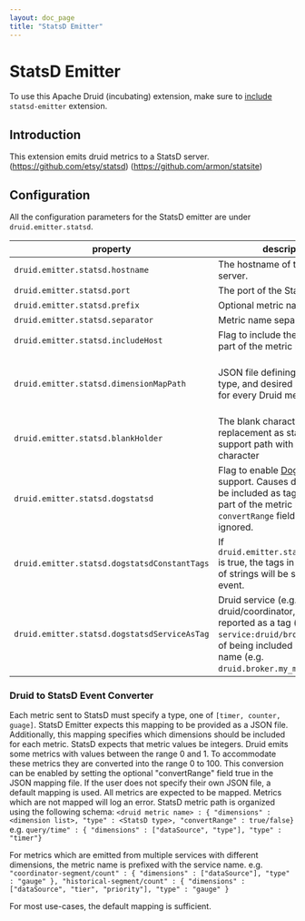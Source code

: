```yaml
---
layout: doc_page
title: "StatsD Emitter"
---
```


<!--
  ~ Licensed to the Apache Software Foundation (ASF) under one
  ~ or more contributor license agreements.  See the NOTICE file
  ~ distributed with this work for additional information
  ~ regarding copyright ownership.  The ASF licenses this file
  ~ to you under the Apache License, Version 2.0 (the
  ~ "License"); you may not use this file except in compliance
  ~ with the License.  You may obtain a copy of the License at
  ~
  ~   http://www.apache.org/licenses/LICENSE-2.0
  ~
  ~ Unless required by applicable law or agreed to in writing,
  ~ software distributed under the License is distributed on an
  ~ "AS IS" BASIS, WITHOUT WARRANTIES OR CONDITIONS OF ANY
  ~ KIND, either express or implied.  See the License for the
  ~ specific language governing permissions and limitations
  ~ under the License.
  -->

# StatsD Emitter

To use this Apache Druid (incubating) extension, make sure to [include](../../operations/including-extensions.html) `statsd-emitter` extension.

## Introduction

This extension emits druid metrics to a StatsD server.
(https://github.com/etsy/statsd)
(https://github.com/armon/statsite)

## Configuration

All the configuration parameters for the StatsD emitter are under `druid.emitter.statsd`.

|property|description|required?|default|
|--------|-----------|---------|-------|
|`druid.emitter.statsd.hostname`|The hostname of the StatsD server.|yes|none|
|`druid.emitter.statsd.port`|The port of the StatsD server.|yes|none|
|`druid.emitter.statsd.prefix`|Optional metric name prefix.|no|""|
|`druid.emitter.statsd.separator`|Metric name separator|no|.|  
|`druid.emitter.statsd.includeHost`|Flag to include the hostname as part of the metric name.|no|false|  
|`druid.emitter.statsd.dimensionMapPath`|JSON file defining the StatsD type, and desired dimensions for every Druid metric|no|Default mapping provided. See below.|  
|`druid.emitter.statsd.blankHolder`|The blank character replacement as statsD does not support path with blank character|no|"-"|  
|`druid.emitter.statsd.dogstatsd`|Flag to enable [DogStatsD](https://docs.datadoghq.com/developers/dogstatsd/) support. Causes dimensions to be included as tags, not as a part of the metric name. `convertRange` fields will be ignored.|no|false|
|`druid.emitter.statsd.dogstatsdConstantTags`|If `druid.emitter.statsd.dogstatsd` is true, the tags in the JSON list of strings will be sent with every event.|no|[]|
|`druid.emitter.statsd.dogstatsdServiceAsTag`|Druid service (e.g. druid/broker, druid/coordinator, etc) is reported as a tag (e.g. `service:druid/broker`) instead of being included in metric name (e.g. `druid.broker.my_metric`).|no|no|

### Druid to StatsD Event Converter

Each metric sent to StatsD must specify a type, one of `[timer, counter, guage]`. StatsD Emitter expects this mapping to
be provided as a JSON file.  Additionally, this mapping specifies which dimensions should be included for each metric.
StatsD expects that metric values be integers.  Druid emits some metrics with values between the range 0 and 1. To accommodate these metrics they are converted
into the range 0 to 100.  This conversion can be enabled by setting the optional "convertRange" field true in the JSON mapping file.
If the user does not specify their own JSON file, a default mapping is used.  All
metrics are expected to be mapped. Metrics which are not mapped will log an error.
StatsD metric path is organized using the following schema:
`<druid metric name> : { "dimensions" : <dimension list>, "type" : <StatsD type>, "convertRange" : true/false}`
e.g.
`query/time" : { "dimensions" : ["dataSource", "type"], "type" : "timer"}`

For metrics which are emitted from multiple services with different dimensions, the metric name is prefixed with 
the service name. 
e.g.
`"coordinator-segment/count" : { "dimensions" : ["dataSource"], "type" : "gauge" },
 "historical-segment/count" : { "dimensions" : ["dataSource", "tier", "priority"], "type" : "gauge" }`
 
For most use-cases, the default mapping is sufficient.
